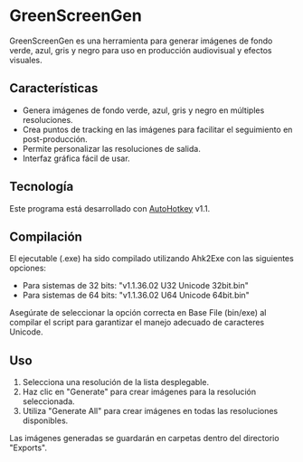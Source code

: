 # GreenScreenGen

GreenScreenGen es una herramienta para generar imágenes de fondo verde, azul, gris y negro para uso en producción audiovisual y efectos visuales.

## Características

- Genera imágenes de fondo verde, azul, gris y negro en múltiples resoluciones.
- Crea puntos de tracking en las imágenes para facilitar el seguimiento en post-producción.
- Permite personalizar las resoluciones de salida.
- Interfaz gráfica fácil de usar.

## Tecnología

Este programa está desarrollado con [AutoHotkey](https://www.autohotkey.com/) v1.1.

## Compilación

El ejecutable (.exe) ha sido compilado utilizando Ahk2Exe con las siguientes opciones:

- Para sistemas de 32 bits: "v1.1.36.02 U32 Unicode 32bit.bin"
- Para sistemas de 64 bits: "v1.1.36.02 U64 Unicode 64bit.bin"

Asegúrate de seleccionar la opción correcta en Base File (bin/exe) al compilar el script para garantizar el manejo adecuado de caracteres Unicode.

## Uso

1. Selecciona una resolución de la lista desplegable.
2. Haz clic en "Generate" para crear imágenes para la resolución seleccionada.
3. Utiliza "Generate All" para crear imágenes en todas las resoluciones disponibles.

Las imágenes generadas se guardarán en carpetas dentro del directorio "Exports".
